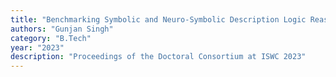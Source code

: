 ```yaml
---
title: "Benchmarking Symbolic and Neuro-Symbolic Description Logic Reasoners"
authors: "Gunjan Singh"
category: "B.Tech"
year: "2023"
description: "Proceedings of the Doctoral Consortium at ISWC 2023"
---
```

